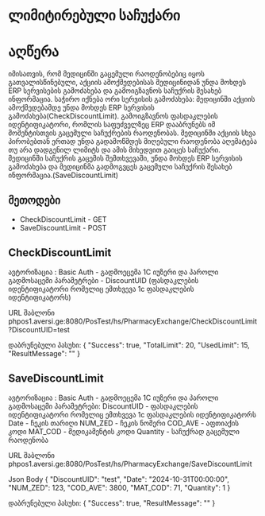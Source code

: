 # ლიმიტირებული საჩუქარი
# აღწერა

 იმისათვის, რომ მედიცინში გაცემული რაოდენობებიც იყოს გათვალისწინებული, აქციის ამოქმედებისას მედიცინიდან უნდა მოხდეს  ERP სერვისების გამოძახება და გამოიგზავნოს საჩუქრის შესახებ ინფორმაცია.  საჭირო იქნება ორი სერვისის გამოძახება: 
მედიცინში აქციის ამოქმედებამდე უნდა მოხდეს ERP სერვისის გამოძახება(CheckDiscountLimit). გამოიგზავნოს ფასდაკლების იდენტიფიკატორი, რომლის საფუძველზეც ERP დააბრუნებს იმ მომენტისთვის გაცემული საჩუქრების რაოდენობას. მედიცინში აქციის სხვა პირობებთან ერთად უნდა გადამოწმდეს მიღებული რაოდენობა აღემატება თუ არა დადგენილ ლიმიტს და ამის მიხედვით გაიცეს საჩუქარი.  
მედიცინში საჩუქრის გაცემის შემთხვევაში, უნდა მოხდეს ERP სერვისის გამოძახება და მედიცინმა გადმოგვცეს გაცემული საჩუქრის შესახებ ინფორმაცია.(SaveDiscountLimit)


## მეთოდები

- CheckDiscountLimit - GET
- SaveDiscountLimit - POST

## CheckDiscountLimit

ავტორიზაცია : Basic Auth - გადმოეცემა 1С იუზერი და პაროლი 
გადმოსაცემი პარამეტრები - DiscountUID (ფასდაკლების იდენტიფიკატორი რომელიც ემთხვევა 1c ფასდაკლების იდენტიფიკატორს)

URL შაბლონი
phpos1.aversi.ge:8080/PosTest/hs/PharmacyExchange/CheckDiscountLimit?DiscountUID=test

დაბრუნებული პასუხი:
{
    "Success": true,
    "TotalLimit": 20,
    "UsedLimit": 15,
    "ResultMessage": ""
}

## SaveDiscountLimit

ავტორიზაცია : Basic Auth - გადმოეცემა 1С იუზერი და პაროლი 
გადმოსაცემი პარამეტრები:
DiscountUID - ფასდაკლების იდენტიფიკატორი რომელიც ემთხვევა 1c ფასდაკლების იდენტიფიკატორს
Date - ჩეკის თარიღი
NUM_ZED - ჩეკის ნომერი
COD_AVE - აფთიაქის კოდი
MAT_COD - მედიკამენტის კოდი
Quantity - საჩუქრად გაცემული რაოდენობა

URL შაბლონი
phpos1.aversi.ge:8080/PosTest/hs/PharmacyExchange/SaveDiscountLimit

Json Body
{
    "DiscountUID": "test",
    "Date": "2024-10-31T00:00:00",
    "NUM_ZED": 123,
    "COD_AVE": 3800,
    "MAT_COD": 71,
    "Quantity": 1
}

დაბრუნებული პასუხი:
{
    "Success": true,
    "ResultMessage": ""
}
